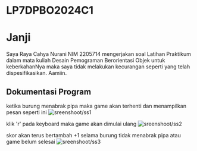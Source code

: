 # LP7DPBO2024C1

# Janji
Saya Raya Cahya Nurani NIM 2205714 mengerjakan soal Latihan Praktikum dalam mata kuliah Desain Pemograman Berorientasi Objek untuk keberkahanNya maka saya tidak melakukan kecurangan seperti yang telah dispesifikasikan. Aamiin.

## Dokumentasi Program

ketika burung menabrak pipa maka game akan terhenti dan menampilkan pesan seperti ini
![sreenshoot/ss1](sreenshoot/ss1.png)

klik 'r' pada keyboard maka game akan dimulai ulang
![sreenshoot/ss2](sreenshoot/ss2.png)

skor akan terus bertambah +1 selama burung tidak menabrak pipa atau game belum selesai
![sreenshoot/ss3](sreenshoot/ss3.png)
